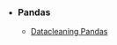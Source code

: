* ### Pandas
  * [Datacleaning Pandas](https://github.com/YOHIGH/Assignment/blob/main/Pandas/Datacleaning%20Pandas.ipynb)
 
